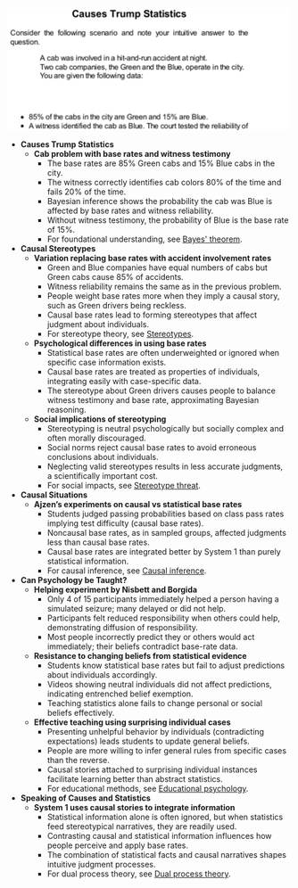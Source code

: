 ![ch16-causes-stats-TFaS](ch16-causes-stats-TFaS.best.png)

- **Causes Trump Statistics**
  - **Cab problem with base rates and witness testimony**
    - The base rates are 85% Green cabs and 15% Blue cabs in the city.  
    - The witness correctly identifies cab colors 80% of the time and fails 20% of the time.  
    - Bayesian inference shows the probability the cab was Blue is affected by base rates and witness reliability.  
    - Without witness testimony, the probability of Blue is the base rate of 15%.  
    - For foundational understanding, see [Bayes' theorem](https://en.wikipedia.org/wiki/Bayes%27_theorem).
- **Causal Stereotypes**
  - **Variation replacing base rates with accident involvement rates**
    - Green and Blue companies have equal numbers of cabs but Green cabs cause 85% of accidents.  
    - Witness reliability remains the same as in the previous problem.  
    - People weight base rates more when they imply a causal story, such as Green drivers being reckless.  
    - Causal base rates lead to forming stereotypes that affect judgment about individuals.  
    - For stereotype theory, see [Stereotypes](https://en.wikipedia.org/wiki/Stereotype).
  - **Psychological differences in using base rates**
    - Statistical base rates are often underweighted or ignored when specific case information exists.  
    - Causal base rates are treated as properties of individuals, integrating easily with case-specific data.  
    - The stereotype about Green drivers causes people to balance witness testimony and base rate, approximating Bayesian reasoning.  
  - **Social implications of stereotyping**
    - Stereotyping is neutral psychologically but socially complex and often morally discouraged.  
    - Social norms reject causal base rates to avoid erroneous conclusions about individuals.  
    - Neglecting valid stereotypes results in less accurate judgments, a scientifically important cost.  
    - For social impacts, see [Stereotype threat](https://en.wikipedia.org/wiki/Stereotype_threat).
- **Causal Situations**
  - **Ajzen’s experiments on causal vs statistical base rates**
    - Students judged passing probabilities based on class pass rates implying test difficulty (causal base rates).  
    - Noncausal base rates, as in sampled groups, affected judgments less than causal base rates.  
    - Causal base rates are integrated better by System 1 than purely statistical information.  
    - For causal inference, see [Causal inference](https://en.wikipedia.org/wiki/Causal_inference).
- **Can Psychology be Taught?**
  - **Helping experiment by Nisbett and Borgida**
    - Only 4 of 15 participants immediately helped a person having a simulated seizure; many delayed or did not help.  
    - Participants felt reduced responsibility when others could help, demonstrating diffusion of responsibility.  
    - Most people incorrectly predict they or others would act immediately; their beliefs contradict base-rate data.  
  - **Resistance to changing beliefs from statistical evidence**
    - Students know statistical base rates but fail to adjust predictions about individuals accordingly.  
    - Videos showing neutral individuals did not affect predictions, indicating entrenched belief exemption.  
    - Teaching statistics alone fails to change personal or social beliefs effectively.  
  - **Effective teaching using surprising individual cases**
    - Presenting unhelpful behavior by individuals (contradicting expectations) leads students to update general beliefs.  
    - People are more willing to infer general rules from specific cases than the reverse.  
    - Causal stories attached to surprising individual instances facilitate learning better than abstract statistics.  
    - For educational methods, see [Educational psychology](https://en.wikipedia.org/wiki/Educational_psychology).
- **Speaking of Causes and Statistics**
  - **System 1 uses causal stories to integrate information**
    - Statistical information alone is often ignored, but when statistics feed stereotypical narratives, they are readily used.  
    - Contrasting causal and statistical information influences how people perceive and apply base rates.  
    - The combination of statistical facts and causal narratives shapes intuitive judgment processes.  
    - For dual process theory, see [Dual process theory](https://en.wikipedia.org/wiki/Dual_process_theory).

